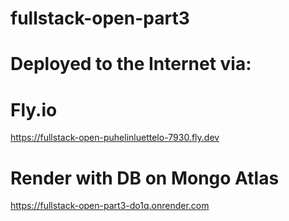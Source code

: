 # fullstack-open-part3

# Deployed to the Internet via:

# Fly.io

https://fullstack-open-puhelinluettelo-7930.fly.dev

# Render with DB on Mongo Atlas

https://fullstack-open-part3-do1q.onrender.com
